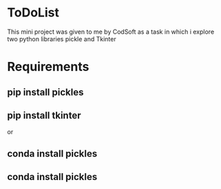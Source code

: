 # ToDoList
This mini project was given to me by CodSoft as a task in which i explore two python libraries pickle and Tkinter
# Requirements 
## pip install pickles
## pip install tkinter

or 

## conda install pickles 
## conda install pickles
